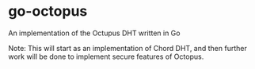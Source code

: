 go-octopus
==========

An implementation of the Octupus DHT written in Go

Note: This will start as an implementation of Chord DHT, and then further work will be done to implement secure features of Octopus.
